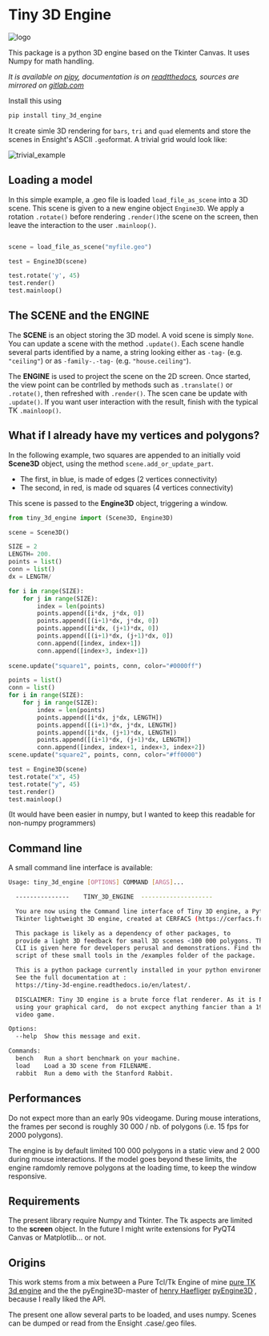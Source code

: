 # Tiny 3D Engine

![logo](docs/_images/logo_project.gif)

This package is a python 3D engine based on the Tkinter Canvas.
It uses Numpy for math handling.

*It is available on [pipy](https://pypi.org/project/tiny-3d-engine/), 
documentation is on [readtthedocs](https://tiny-3d-engine.readthedocs.io/en/latest/), sources are mirrored on [gitlab.com](https://gitlab.com/cerfacs/tiny_3d_engine)*

Install this using 

```bash
pip install tiny_3d_engine
```


It create simle 3D rendering for `bars`, `tri` and `quad` elements and store the scenes in Ensight's ASCII `.geo`format.
A trivial grid would look like:

![trivial_example](https://cerfacs.fr/coop/images/example_t3e.png)

## Loading a model

In this simple example, a .geo file is loaded `load_file_as_scene` into a 3D scene. This scene is given to a new engine object `Engine3D`. We apply a rotation `.rotate()` before rendering `.render()`the scene on the screen, then leave the interaction to the user `.mainloop()`.

```python

scene = load_file_as_scene("myfile.geo")

test = Engine3D(scene)

test.rotate('y', 45)
test.render()
test.mainloop()
```

## The SCENE and the ENGINE

The **SCENE** is an object storing the 3D model. 
A void scene is simply `None`. You can update a scene with the method `.update()`. Each scene handle several parts identified by a name, a string looking either as `-tag-` (e.g. `"ceiling"`) or as `-family-.-tag-` (e.g. `"house.ceiling"`).



The **ENGINE** is used to project the scene on the 2D screen. 
Once started, the view point can be contrlled by methods such as `.translate()` or `.rotate()`, then refreshed with `.render()`. The scen cane be update with `.update()`. If you want user interaction with the result, finish with the typical TK `.mainloop()`.


## What if I already have my vertices and polygons?

In the following example, two squares are appended to an initially void **Scene3D** object, using the method `scene.add_or_update_part`.

- The first, in blue, is made of edges (2 vertices connectivity)
- The second, in red, is made od squares (4 vertices connectivity)

This scene is passed to the **Engine3D** object, triggering a window.

```python
from tiny_3d_engine import (Scene3D, Engine3D)

scene = Scene3D()

SIZE = 2
LENGTH= 200.
points = list()
conn = list()
dx = LENGTH/

for i in range(SIZE):
    for j in range(SIZE):
        index = len(points)
        points.append([i*dx, j*dx, 0])
        points.append([(i+1)*dx, j*dx, 0])
        points.append([i*dx, (j+1)*dx, 0])
        points.append([(i+1)*dx, (j+1)*dx, 0])
        conn.append([index, index+1])
        conn.append([index+3, index+1])
 
scene.update("square1", points, conn, color="#0000ff")

points = list()
conn = list()
for i in range(SIZE):
    for j in range(SIZE):
        index = len(points)
        points.append([i*dx, j*dx, LENGTH])
        points.append([(i+1)*dx, j*dx, LENGTH])
        points.append([i*dx, (j+1)*dx, LENGTH])
        points.append([(i+1)*dx, (j+1)*dx, LENGTH])
        conn.append([index, index+1, index+3, index+2])
scene.update("square2", points, conn, color="#ff0000")

test = Engine3D(scene)
test.rotate("x", 45)
test.rotate("y", 45)
test.render()
test.mainloop()

```

(It would have been easier in numpy, but I wanted to keep this readable for non-numpy programmers)
 

## Command line

A small command line interface is available:

```bash
Usage: tiny_3d_engine [OPTIONS] COMMAND [ARGS]...

  ---------------    TINY_3D_ENGINE  --------------------

  You are now using the Command line interface of Tiny 3D engine, a Python3
  Tkinter lightweight 3D engine, created at CERFACS (https://cerfacs.fr).

  This package is likely as a dependency of other packages, to
  provide a light 3D feedback for small 3D scenes <100 000 polygons. This
  CLI is given here for developers perusal and demonstrations. Find the
  script of these small tools in the /examples folder of the package.

  This is a python package currently installed in your python environement.
  See the full documentation at :
  https://tiny-3d-engine.readthedocs.io/en/latest/.

  DISCLAIMER: Tiny 3D engine is a brute force flat renderer. As it is NOT
  using your graphical card,  do not excpect anything fancier than a 1980
  video game.

Options:
  --help  Show this message and exit.

Commands:
  bench   Run a short benchmark on your machine.
  load    Load a 3D scene from FILENAME.
  rabbit  Run a demo with the Stanford Rabbit.
```

## Performances

Do not expect more than an early 90s videogame. During mouse interations, the frames per second is roughly 30 000 / nb. of polygons (i.e. 15 fps for 2000 polygons).

The engine is by default limited 100 000 polygons in a static view and 2 000 during mouse interactions. If the model goes beyond these limits, the engine ramdomly remove polygons at the loading time, to keep the window responsive. 

## Requirements

The present library require Numpy and Tkinter. 
The Tk aspects are limited to the **screen** object.
In the future I might write extensions for PyQT4 Canvas or Matplotlib... or not.

## Origins

This work stems from a mix between a Pure Tcl/Tk Engine of mine [ pure TK 3d engine](https://gitlab.com/cerfacs/opentea/blob/1.7/c3sm/create_viewer3d.tcl) and the the pyEngine3D-master of [henry Haefliger](https://github.com/hnhaefliger) [pyEngine3D](https://github.com/hnhaefliger/PyEngine3D) , because I really liked the API.

The present one allow several parts to be loaded, and uses numpy.
Scenes can be dumped or read from the Ensight .case/.geo files.
